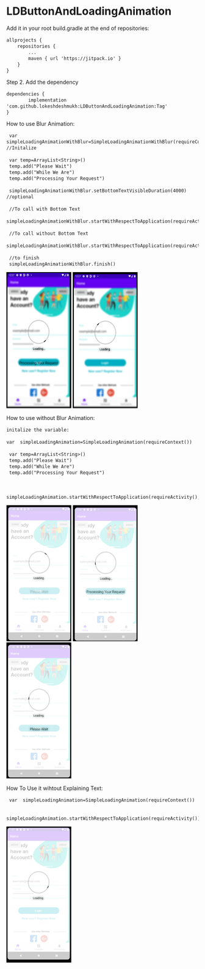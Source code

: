 # LDButtonAndLoadingAnimation

Add it in your root build.gradle at the end of repositories:

	allprojects {
		repositories {
			...
			maven { url 'https://jitpack.io' }
		}
	}
Step 2. Add the dependency

	dependencies {
	        implementation 'com.github.lokeshdeshmukh:LDButtonAndLoadingAnimation:Tag'
	}
How to use  Blur Animation:
    
     var  simpleLoadingAnimationWithBlur=SimpleLoadingAnimationWithBlur(requireContext()) //Initalize
     
     var temp=ArrayList<String>()
     temp.add("Please Wait")
     temp.add("While We Are")
     temp.add("Processing Your Request")
     
     simpleLoadingAnimationWithBlur.setBottomTextVisibleDuration(4000) //optional
     
     //To call with Bottom Text
     simpleLoadingAnimationWithBlur.startWithRespectToApplication(requireActivity(),temp)
     
     //To call without Bottom Text
     simpleLoadingAnimationWithBlur.startWithRespectToApplication(requireActivity())
     
     //to finish
     simpleLoadingAnimationWithBlur.finish()
     
<img src="https://github.com/lokeshdeshmukh/LDButtonAndLoadingAnimation/blob/master/Screenshot5.png" height="356" width="170">    <img src="https://github.com/lokeshdeshmukh/LDButtonAndLoadingAnimation/blob/master/Screenshot6.png" height="356" width="170">

How to use without Blur Animation:

    initalize the variable:    

    var  simpleLoadingAnimation=SimpleLoadingAnimation(requireContext())
    
     var temp=ArrayList<String>()
     temp.add("Please Wait")
     temp.add("While We Are")
     temp.add("Processing Your Request")
    
    
     simpleLoadingAnimation.startWithRespectToApplication(requireActivity(),temp)

<img src="https://github.com/lokeshdeshmukh/LDButtonAndLoadingAnimation/blob/master/Screenshot4.png" height="356" width="170">    <img src="https://github.com/lokeshdeshmukh/LDButtonAndLoadingAnimation/blob/master/Screenshot2.png" height="356" width="170">    <img src="https://github.com/lokeshdeshmukh/LDButtonAndLoadingAnimation/blob/master/Screenshot3.png" height="356" width="170">

How To Use it wihtout Explaining Text:
        
     var  simpleLoadingAnimation=SimpleLoadingAnimation(requireContext())
        
     simpleLoadingAnimation.startWithRespectToApplication(requireActivity())

<img src="https://github.com/lokeshdeshmukh/LDButtonAndLoadingAnimation/blob/master/Screenshot1.png" height="356" width="170">

    


	